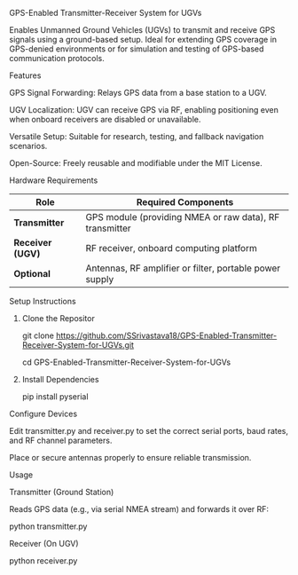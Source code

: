 GPS-Enabled Transmitter-Receiver System for UGVs

Enables Unmanned Ground Vehicles (UGVs) to transmit and receive GPS signals using a ground-based setup. Ideal for extending GPS coverage in GPS-denied environments or for simulation and testing of GPS-based communication protocols.


Features

GPS Signal Forwarding: Relays GPS data from a base station to a UGV.

UGV Localization: UGV can receive GPS via RF, enabling positioning even when onboard receivers are disabled or unavailable.

Versatile Setup: Suitable for research, testing, and fallback navigation scenarios.

Open-Source: Freely reusable and modifiable under the MIT License.


Hardware Requirements

| Role               | Required Components                                     |
| ------------------ | ------------------------------------------------------- |
| **Transmitter**    | GPS module (providing NMEA or raw data), RF transmitter |
| **Receiver (UGV)** | RF receiver, onboard computing platform                 |
| **Optional**       | Antennas, RF amplifier or filter, portable power supply |


Setup Instructions

1. Clone the Repositor

   git clone https://github.com/SSrivastava18/GPS-Enabled-Transmitter-Receiver-System-for-UGVs.git
   
   cd GPS-Enabled-Transmitter-Receiver-System-for-UGVs

2. Install Dependencies

   pip install pyserial

Configure Devices

 Edit transmitter.py and receiver.py to set the correct serial ports, baud rates, and RF channel parameters.

 Place or secure antennas properly to ensure reliable transmission.

 Usage

 Transmitter (Ground Station)

 Reads GPS data (e.g., via serial NMEA stream) and forwards it over RF:

 python transmitter.py

 Receiver (On UGV)

 python receiver.py

